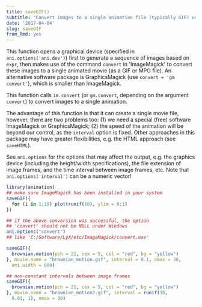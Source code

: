 ```yaml
---
title: saveGIF()
subtitle: "Convert images to a single animation file (typically GIF) using ImageMagick or GraphicsMagick"
date: '2017-04-04'
slug: saveGIF
from_Rmd: yes
---
```


This function opens a graphical device (specified in
`ani.options('ani.dev')`) first to generate a sequence of images based
on `expr`, then makes use of the command `convert` in
'ImageMagick' to convert these images to a single animated movie (as a GIF or
MPG file). An alternative software package is GraphicsMagick (use
`convert = 'gm convert'`), which is smaller than ImageMagick.

This function calls `im.convert` (or `gm.convert`,
depending on the argument `convert`) to convert images to a single
animation.

The advantage of this function is that it can create a single movie file,
however, there are two problems too: (1) we need a special (free) software
ImageMagick or GraphicsMagick; (2) the speed of the animation will be beyond
our control, as the `interval` option is fixed. Other approaches in this
package may have greater flexibilities, e.g. the HTML approach (see
`saveHTML`).

See `ani.options` for the options that may affect the output,
e.g.  the graphics device (including the height/width specifications), the
file extension of image frames, and the time interval between image frames,
etc.  Note that `ani.options('interval')` can be a numeric vector!
 

```r
library(animation)
## make sure ImageMagick has been installed in your system
saveGIF({
  for (i in 1:10) plot(runif(10), ylim = 0:1)
})

## if the above conversion was successful, the option
## 'convert' should not be NULL under Windows
ani.options("convert")
## like 'C:/Software/LyX/etc/ImageMagick/convert.exe'

saveGIF({
  brownian.motion(pch = 21, cex = 5, col = "red", bg = "yellow")
}, movie.name = "brownian_motion.gif", interval = 0.1, nmax = 30, 
  ani.width = 600)

## non-constant intervals between image frames
saveGIF({
  brownian.motion(pch = 21, cex = 5, col = "red", bg = "yellow")
}, movie.name = "brownian_motion2.gif", interval = runif(30, 
  0.01, 1), nmax = 30)
```
